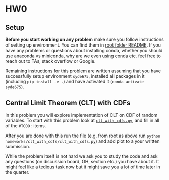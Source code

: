 # HW0

## Setup

**Before you start working on any problem** make sure you follow instructions of setting up environment. You can find them in [root folder README](../../README.md). If you have any problems or questions about installing conda, whether you should use anaconda vs miniconda, why are we even using conda etc. feel free to reach out to TAs, stack overflow or Google.

Remaining instructions for this problem are written assuming that you have successfully setup environment `syde675`, installed all packages in it (including `pip install -e .`) and have activated it (`conda activate syde675`).

## Central Limit Theorem (CLT) with CDFs

In this problem you will explore implementation of CLT on CDF of random variables.
To start with this problem look at [`clt_with_cdfs.py`](./clt_with_cdfs.py), and fill in all of the `#TODO:` items.

After you are done with this run the file (e.g. from root as above run `python homeworks/clt_with_cdfs/clt_with_cdfs.py`) and add plot to a your written submission.

While the problem itself is not hard we ask you to study the code and ask any questions (on discussion board, OH, section etc.) you have about it. It might feel like a tedious task now but it might save you a lot of time later in the quarter.

